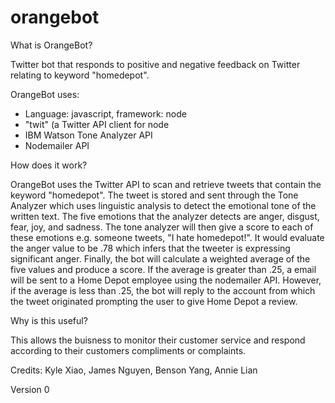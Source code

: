 # orangebot

What is OrangeBot? 

Twitter bot that responds to positive and negative feedback on Twitter relating to keyword "homedepot". 

OrangeBot uses:
  - Language: javascript, framework: node
  - "twit" (a Twitter API client for node
  - IBM Watson Tone Analyzer API
  - Nodemailer API
  
How does it work?

OrangeBot uses the Twitter API to scan and retrieve tweets that contain the keyword "homedepot". The tweet is stored and sent 
through the Tone Analyzer which uses linguistic analysis to detect the emotional tone of the written text. The five emotions 
that the analyzer detects are anger, disgust, fear, joy, and sadness. The tone analyzer will then give a score to each of 
these emotions e.g. someone tweets, "I hate homedepot!". It would evaluate the anger value to be .78 which infers that the 
tweeter is expressing significant anger. Finally, the bot will calculate a weighted average of the five values and produce a 
score. If the average is greater than .25, a email will be sent to a Home Depot employee using the nodemailer API. However, if 
the average is less than .25, the bot will reply to the account from which the tweet originated prompting the user to give 
Home Depot a review.

Why is this useful?

This allows the buisness to monitor their customer service and respond according to their customers compliments or complaints.

Credits: Kyle Xiao, James Nguyen, Benson Yang, Annie Lian

Version 0
